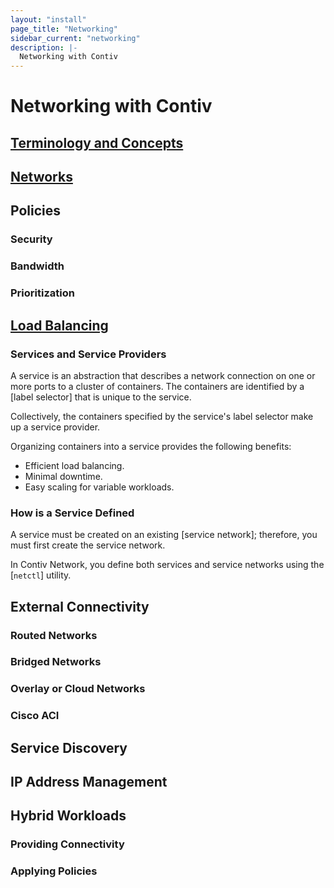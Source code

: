 ```yaml
---
layout: "install"
page_title: "Networking"
sidebar_current: "networking"
description: |-
  Networking with Contiv
---
```


# Networking with Contiv

## [Terminology and Concepts](/install/user_guides/networking/concepts.html)

## [Networks](/install/user_guides/networking/networks.html)

## Policies

### Security

### Bandwidth

### Prioritization

## [Load Balancing](/install/user_guides/getting_started/networking/load_balancing.html)

### Services and Service Providers
A service is an abstraction that describes a network connection on one or more ports to a cluster of containers.
The containers are identified by a [label selector] that is unique to the service. 

Collectively, the containers specified by the service's label selector make up a service provider.

Organizing containers into a service provides the following benefits:
- Efficient load balancing.
- Minimal downtime.
- Easy scaling for variable workloads.

### How is a Service Defined

A service must be created on an existing [service network]; therefore, you must first 
create the service network.

In Contiv Network, you define both services and service networks using the [`netctl`] utility. 

## External Connectivity

### Routed Networks

### Bridged Networks

### Overlay or Cloud Networks

### Cisco ACI

## Service Discovery

## IP Address Management

## Hybrid Workloads

### Providing Connectivity

### Applying Policies
